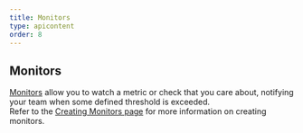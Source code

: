 ```yaml
---
title: Monitors
type: apicontent
order: 8
---
```

## Monitors

[Monitors](/monitors/) allow you to watch a metric or check that you care about, notifying your team when some defined threshold is exceeded.  
Refer to the [Creating Monitors page](/monitors/monitor_types) for more information on creating monitors.
